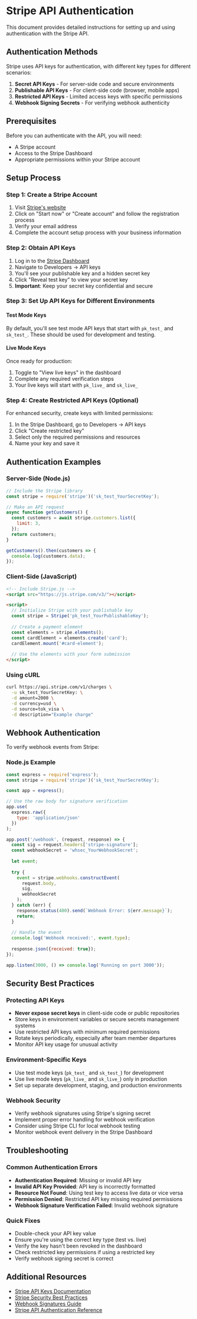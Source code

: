 # Stripe API Authentication

This document provides detailed instructions for setting up and using authentication with the Stripe API.

## Authentication Methods

Stripe uses API keys for authentication, with different key types for different scenarios:

1. **Secret API Keys** - For server-side code and secure environments
2. **Publishable API Keys** - For client-side code (browser, mobile apps)
3. **Restricted API Keys** - Limited access keys with specific permissions
4. **Webhook Signing Secrets** - For verifying webhook authenticity

## Prerequisites

Before you can authenticate with the API, you will need:

- A Stripe account
- Access to the Stripe Dashboard
- Appropriate permissions within your Stripe account

## Setup Process

### Step 1: Create a Stripe Account

1. Visit [Stripe's website](https://stripe.com/)
2. Click on "Start now" or "Create account" and follow the registration process
3. Verify your email address
4. Complete the account setup process with your business information

### Step 2: Obtain API Keys

1. Log in to the [Stripe Dashboard](https://dashboard.stripe.com/)
2. Navigate to Developers → API keys
3. You'll see your publishable key and a hidden secret key
4. Click "Reveal test key" to view your secret key
5. **Important**: Keep your secret key confidential and secure

### Step 3: Set Up API Keys for Different Environments

#### Test Mode Keys
By default, you'll see test mode API keys that start with `pk_test_` and `sk_test_`. These should be used for development and testing.

#### Live Mode Keys
Once ready for production:
1. Toggle to "View live keys" in the dashboard
2. Complete any required verification steps
3. Your live keys will start with `pk_live_` and `sk_live_`

### Step 4: Create Restricted API Keys (Optional)

For enhanced security, create keys with limited permissions:

1. In the Stripe Dashboard, go to Developers → API keys
2. Click "Create restricted key"
3. Select only the required permissions and resources
4. Name your key and save it

## Authentication Examples

### Server-Side (Node.js)

```javascript
// Include the Stripe library
const stripe = require('stripe')('sk_test_YourSecretKey');

// Make an API request
async function getCustomers() {
  const customers = await stripe.customers.list({
    limit: 3,
  });
  return customers;
}

getCustomers().then(customers => {
  console.log(customers.data);
});
```

### Client-Side (JavaScript)

```html
<!-- Include Stripe.js -->
<script src="https://js.stripe.com/v3/"></script>

<script>
  // Initialize Stripe with your publishable key
  const stripe = Stripe('pk_test_YourPublishableKey');
  
  // Create a payment element
  const elements = stripe.elements();
  const cardElement = elements.create('card');
  cardElement.mount('#card-element');
  
  // Use the elements with your form submission
</script>
```

### Using cURL

```bash
curl https://api.stripe.com/v1/charges \
  -u sk_test_YourSecretKey: \
  -d amount=2000 \
  -d currency=usd \
  -d source=tok_visa \
  -d description="Example charge"
```

## Webhook Authentication

To verify webhook events from Stripe:

### Node.js Example

```javascript
const express = require('express');
const stripe = require('stripe')('sk_test_YourSecretKey');

const app = express();

// Use the raw body for signature verification
app.use(
  express.raw({
    type: 'application/json'
  })
);

app.post('/webhook', (request, response) => {
  const sig = request.headers['stripe-signature'];
  const webhookSecret = 'whsec_YourWebhookSecret';
  
  let event;
  
  try {
    event = stripe.webhooks.constructEvent(
      request.body,
      sig,
      webhookSecret
    );
  } catch (err) {
    response.status(400).send(`Webhook Error: ${err.message}`);
    return;
  }
  
  // Handle the event
  console.log('Webhook received:', event.type);
  
  response.json({received: true});
});

app.listen(3000, () => console.log('Running on port 3000'));
```

## Security Best Practices

### Protecting API Keys

- **Never expose secret keys** in client-side code or public repositories
- Store keys in environment variables or secure secrets management systems
- Use restricted API keys with minimum required permissions
- Rotate keys periodically, especially after team member departures
- Monitor API key usage for unusual activity

### Environment-Specific Keys

- Use test mode keys (`pk_test_` and `sk_test_`) for development
- Use live mode keys (`pk_live_` and `sk_live_`) only in production
- Set up separate development, staging, and production environments

### Webhook Security

- Verify webhook signatures using Stripe's signing secret
- Implement proper error handling for webhook verification
- Consider using Stripe CLI for local webhook testing
- Monitor webhook event delivery in the Stripe Dashboard

## Troubleshooting

### Common Authentication Errors

- **Authentication Required**: Missing or invalid API key
- **Invalid API Key Provided**: API key is incorrectly formatted
- **Resource Not Found**: Using test key to access live data or vice versa
- **Permission Denied**: Restricted API key missing required permissions
- **Webhook Signature Verification Failed**: Invalid webhook signature

### Quick Fixes

- Double-check your API key value
- Ensure you're using the correct key type (test vs. live)
- Verify the key hasn't been revoked in the dashboard
- Check restricted key permissions if using a restricted key
- Verify webhook signing secret is correct

## Additional Resources

- [Stripe API Keys Documentation](https://stripe.com/docs/keys)
- [Stripe Security Best Practices](https://stripe.com/docs/security)
- [Webhook Signatures Guide](https://stripe.com/docs/webhooks/signatures)
- [Stripe API Authentication Reference](https://stripe.com/docs/api/authentication) 